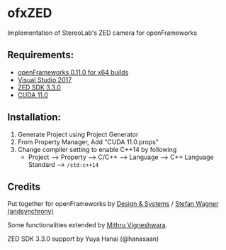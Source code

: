 # ofxZED
Implementation of StereoLab's ZED camera for openFrameworks

## Requirements:
- <a href="http://openframeworks.cc/download/">openFrameworks 0.11.0 for x64 builds</a>
- <a href="https://www.visualstudio.com/">Visual Studio 2017</a>
- <a href="https://www.stereolabs.com/developers/release/archives/">ZED SDK 3.3.0</a>
- <a href="https://developer.nvidia.com/">CUDA 11.0</a>


## Installation:
1. Generate Project using Project Generator
2. From Property Manager, Add "CUDA 11.0.props"
3. Change compiler setting to enable C++14 by following
    - Project --> Property --> C/C++ --> Language --> C++ Language Standard --> `/std:c++14`

## Credits
Put together for openFrameworks by <a href="http://designandsystems.de">Design & Systems</a> / <a href="http://www.stefanwagner.io">Stefan Wagner (andsynchrony)</a> 

Some functionalities extended by <a href="http://mithru.com/"> Mithru Vigneshwara</a>.

ZED SDK 3.3.0 support by Yuya Hanai (@hanasaan)
